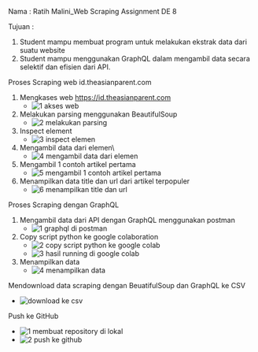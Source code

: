 Nama : Ratih Malini_Web Scraping Assignment DE 8

Tujuan : 
1. Student mampu membuat program untuk melakukan ekstrak data dari suatu website
2. Student mampu menggunakan GraphQL dalam mengambil data secara selektif dan efisien dari API.

Proses Scraping web id.theasianparent.com
1. Mengkases web https://id.theasianparent.com 
   - ![1  akses web](https://github.com/user-attachments/assets/4c875ff0-1d46-4eda-9bf1-c53ef7b72bb9)
2. Melakukan parsing menggunakan BeautifulSoup
   - ![2  melakukan parsing](https://github.com/user-attachments/assets/fb3e4c2e-bde4-4307-bb3d-7d1616c10489)
3. Inspect element
   - ![3  inspect elemen](https://github.com/user-attachments/assets/935a914c-d8da-4401-b609-dc63534ca5c6)
4. Mengambil data dari elemen\
   - ![4  mengambil data dari elemen](https://github.com/user-attachments/assets/28a1bba3-16cf-4bd3-871f-a84f7a38620e)
5. Mengambil 1 contoh artikel pertama
   - ![5  mengambil 1 contoh artikel pertama](https://github.com/user-attachments/assets/1edb6ec4-b30c-49ec-8766-728f5c251b3b)
6. Menampilkan data title dan url dari artikel terpopuler
   - ![6  menampilkan title dan url](https://github.com/user-attachments/assets/a82a8280-94f5-4a85-8c62-d2fa3f46d6a9)

Proses Scraping dengan GraphQL
1. Mengambil data dari API dengan GraphQL menggunakan postman
   - ![1  graphql di postman](https://github.com/user-attachments/assets/2410e3fe-7421-490a-a337-5fc0b35ffa61)
2. Copy script python ke google colaboration
   - ![2  copy script python ke google colab](https://github.com/user-attachments/assets/39fa318f-967e-4eda-b7ff-9f05c3708bac)
   - ![3  hasil running di google colab](https://github.com/user-attachments/assets/3587c8cc-b70e-42e2-9400-d8ccd0fc295a)
3. Menampilkan data
   - ![4  menampilkan data](https://github.com/user-attachments/assets/3043b7ba-8306-4715-8da6-ec212f291192)

Mendownload data scraping dengan BeuatifulSoup dan GraphQL ke CSV
   - ![download ke csv](https://github.com/user-attachments/assets/ff64a278-1114-46c5-bf28-f84689469fe5)

Push ke GitHub
   - ![1  membuat repository di lokal](https://github.com/user-attachments/assets/fd2fdc65-d5b6-4e36-b5e4-cd98d7be5f27)
   - ![2  push ke github](https://github.com/user-attachments/assets/451b5859-f124-40a1-a0ba-685a783795cf)

